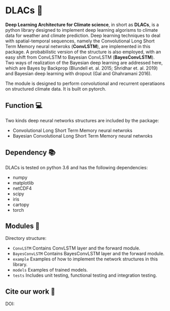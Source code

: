 # DLACs :crystal_ball:
**Deep Learning Architecture for Climate science**, in short as **DLACs**, is a python library designed to implement deep learning algorisms to climate data for weather and climate prediction. Deep learning techniques to deal with spatial-temporal sequences, namely the Convolutional Long Short Term Memory neural netwroks (**ConvLSTM**), are implemented in this package. A probabilistic version of the structure is also employed, with an easy shift from ConvLSTM to Bayesian ConvLSTM (**BayesConvLSTM**). <br/> Two ways of realization of the Bayesian deep learning are addressed here, which are Bayes by Backprop (Blundell et. al. 2015; Shridhar et. al. 2019) and Bayesian deep learning with dropout (Gal and Ghahramani 2016).  

The module is designed to perform convolutional and recurrent operatiaons on structured climate data. It is built on pytorch.<br/>

## Function :computer:
Two kinds deep neural networks structures are included by the package:
* Convolutional Long Short Term Memory neural netwroks <br>
* Bayesian Convolutional Long Short Term Memory neural netwroks <br>

## Dependency :books:
DLACs is tested on python 3.6 and has the following dependencies:
* numpy
* matplotlib
* netCDF4
* scipy
* iris
* cartopy
* torch

## Modules :floppy_disk:
Directory structure:
* `ConvLSTM` Contains ConvLSTM layer and the forward module.
* `BayesConvLSTM` Contains BayesConvLSTM layer and the forward module.
* `example` Examples of how to implement the network structures in this library.
* `models` Examples of trained models.
* `tests` Includes unit testing, functional testing and integration testing.

## Cite our work :gift_heart:
DOI:
